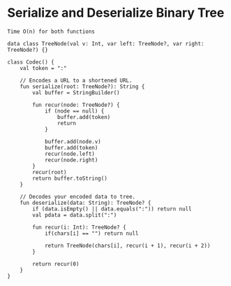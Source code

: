 

# Serialize and Deserialize Binary Tree
    
    Time O(n) for both functions

    data class TreeNode(val v: Int, var left: TreeNode?, var right: TreeNode?) {}

    class Codec() {
        val token = ":"
    
        // Encodes a URL to a shortened URL.
        fun serialize(root: TreeNode?): String {
            val buffer = StringBuilder()

            fun recur(node: TreeNode?) {
                if (node == null) {
                    buffer.add(token)
                    return
                }

                buffer.add(node.v)
                buffer.add(token)
                recur(node.left)
                recur(node.right)
            }
            recur(root)
            return buffer.toString()
        }
    
        // Decodes your encoded data to tree.
        fun deserialize(data: String): TreeNode? {
            if (data.isEmpty() || data.equals(":")) return null
            val pdata = data.split(":")

            fun recur(i: Int): TreeNode? {
                if(chars[i] == "") return null

                return TreeNode(chars[i], recur(i + 1), recur(i + 2))
            }

            return recur(0)
        }
    }